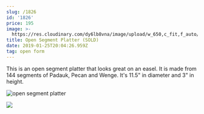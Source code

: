 ```yaml
---
slug: /1826
id: '1826'
price: 195
image: >-
  https://res.cloudinary.com/dy6lb8vna/image/upload/w_650,c_fit,f_auto/v1548276876/GB%20Bowlworks%20Gallery/IMG_3048a.jpg
title: Open Segment Platter (SOLD)
date: 2019-01-25T20:04:26.959Z
tag: open form
---
```

This is an open segment platter that looks great on an easel. It is made from 144 segments of Padauk, Pecan and Wenge.  It's 11.5" in diameter and 3" in height.

![open segment platter](https://res.cloudinary.com/dy6lb8vna/image/upload/w_350,c_fit,f_auto/v1548276582/GB%20Bowlworks%20Gallery/IMG_3052a.jpg "open segment platter")

![](https://res.cloudinary.com/dy6lb8vna/image/upload/w_350,c_fit,f_auto/v1549374003/GB%20Bowlworks%20Gallery/IMG_3051.jpg)
